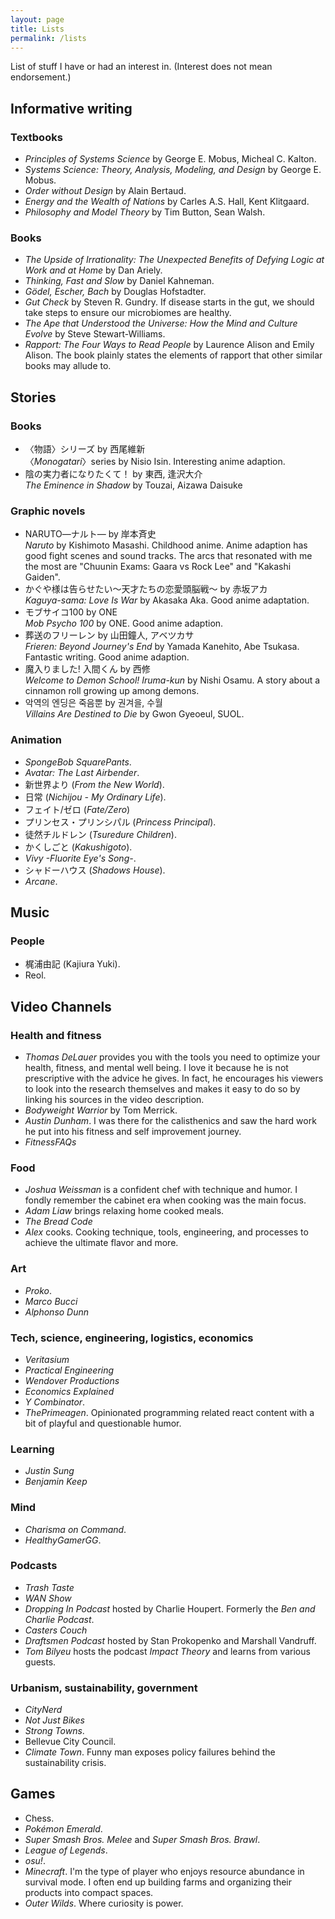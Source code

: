 ```yaml
---
layout: page
title: Lists
permalink: /lists
---
```


List of stuff I have or had an interest in. (Interest does not mean endorsement.)

## Informative writing

### Textbooks

* _Principles of Systems Science_ by George E. Mobus, Micheal C. Kalton.
* _Systems Science: Theory, Analysis, Modeling, and Design_ by George E. Mobus.
* _Order without Design_ by Alain Bertaud.
* _Energy and the Wealth of Nations_ by Carles A.S. Hall, Kent Klitgaard.
* _Philosophy and Model Theory_ by Tim Button, Sean Walsh.

### Books

* _The Upside of Irrationality: The Unexpected Benefits of Defying Logic at Work and at Home_ by Dan Ariely.
* _Thinking, Fast and Slow_ by Daniel Kahneman.
* _Gödel, Escher, Bach_ by Douglas Hofstadter.
* _Gut Check_ by Steven R. Gundry. If disease starts in the gut, we should take steps to ensure our microbiomes are healthy.
* _The Ape that Understood the Universe: How the Mind and Culture Evolve_ by Steve Stewart-Williams.
* _Rapport: The Four Ways to Read People_ by Laurence Alison and Emily Alison. The book plainly states the elements of rapport that other similar books may allude to.

## Stories

### Books

* 〈物語〉シリーズ by 西尾維新\
  〈_Monogatari_〉series by Nisio Isin. Interesting anime adaption.
* 陰の実力者になりたくて！ by 東西, 逢沢大介\
  _The Eminence in Shadow_ by Touzai, Aizawa Daisuke

### Graphic novels

* NARUTO―ナルト― by 岸本斉史\
  _Naruto_ by Kishimoto Masashi. Childhood anime. Anime adaption has good fight scenes and sound tracks. The arcs that resonated with me the most are "Chuunin Exams: Gaara vs Rock Lee" and "Kakashi Gaiden".
* かぐや様は告らせたい～天才たちの恋愛頭脳戦～ by 赤坂アカ\
  _Kaguya-sama: Love Is War_ by Akasaka Aka. Good anime adaptation.
* モブサイコ100 by ONE\
  _Mob Psycho 100_ by ONE. Good anime adaption.
* 葬送のフリーレン by 山田鐘人, アベツカサ\
  _Frieren: Beyond Journey's End_ by Yamada Kanehito, Abe Tsukasa. Fantastic writing. Good anime adaption.
* 魔入りました! 入間くん by 西修\
  _Welcome to Demon School! Iruma-kun_ by Nishi Osamu. A story about a cinnamon roll growing up among demons.
* 악역의 엔딩은 죽음뿐 by 권겨을, 수월\
  _Villains Are Destined to Die_ by Gwon Gyeoeul, SUOL.

### Animation

* _SpongeBob SquarePants_.
* _Avatar: The Last Airbender_.
* 新世界より (_From the New World_).
* 日常 (_Nichijou - My Ordinary Life_).
* フェイト/ゼロ (_Fate/Zero_)
* プリンセス・プリンシパル (_Princess Principal_).
* 徒然チルドレン (_Tsuredure Children_).
* かくしごと (_Kakushigoto_).
* _Vivy -Fluorite Eye's Song-_.
* シャドーハウス (_Shadows House_).
* _Arcane_.

## Music

### People

* 梶浦由記 (Kajiura Yuki).
* Reol.


## Video Channels

### Health and fitness

* _Thomas DeLauer_ provides you with the tools you need to optimize your health, fitness, and mental well being. I love it because he is not prescriptive with the advice he gives. In fact, he encourages his viewers to look into the research themselves and makes it easy to do so by linking his sources in the video description.
* _Bodyweight Warrior_ by Tom Merrick.
* _Austin Dunham_. I was there for the calisthenics and saw the hard work he put into his fitness and self improvement journey.
* _FitnessFAQs_

### Food

* _Joshua Weissman_ is a confident chef with technique and humor. I fondly remember the cabinet era when cooking was the main focus.
* _Adam Liaw_ brings relaxing home cooked meals.
* _The Bread Code_
* _Alex_ cooks. Cooking technique, tools, engineering, and processes to achieve the ultimate flavor and more.

### Art

* _Proko_.
* _Marco Bucci_
* _Alphonso Dunn_

### Tech, science, engineering, logistics, economics

* _Veritasium_
* _Practical Engineering_
* _Wendover Productions_
* _Economics Explained_
* _Y Combinator_.
* _ThePrimeagen_. Opinionated programming related react content with a bit of playful and questionable humor.

### Learning

* _Justin Sung_
* _Benjamin Keep_

### Mind

* _Charisma on Command_.
* _HealthyGamerGG_.

### Podcasts

* _Trash Taste_
* _WAN Show_
* _Dropping In Podcast_ hosted by Charlie Houpert. Formerly the _Ben and Charlie Podcast_.
* _Casters Couch_
* _Draftsmen Podcast_ hosted by Stan Prokopenko and Marshall Vandruff.
* _Tom Bilyeu_ hosts the podcast _Impact Theory_ and learns from various guests.

### Urbanism, sustainability, government

* _CityNerd_
* _Not Just Bikes_
* _Strong Towns_.
* Bellevue City Council.
* _Climate Town_. Funny man exposes policy failures behind the sustainability crisis.

## Games

* Chess.
* _Pokémon Emerald_.
* _Super Smash Bros. Melee_ and _Super Smash Bros. Brawl_.
* _League of Legends_.
* _osu!_.
* _Minecraft_. I'm the type of player who enjoys resource abundance in survival mode. I often end up building farms and organizing their products into compact spaces.
* _Outer Wilds_. Where curiosity is power.